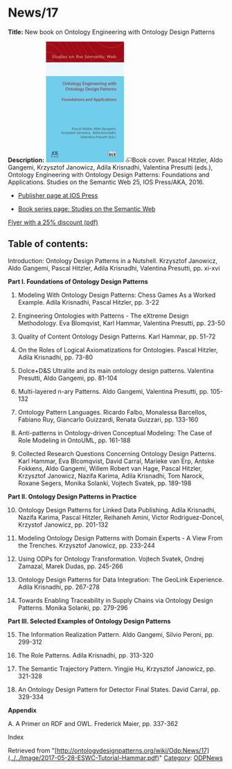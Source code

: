 #  News/17


__Title:__ New book on Ontology Engineering with Ontology Design Patterns



__Description:__ [![Book cover.](../../images/thumb/7/7e/Odpcover.png/180px-Odpcover.png)](../../Image/Odpcover.png "Book cover.") [![](../../skins/common/images/magnify-clip.png)](../../Image/Odpcover.png "Enlarge")Book cover.
Pascal Hitzler, Aldo Gangemi, Krzysztof Janowicz, Adila Krisnadhi, Valentina Presutti (eds.), Ontology Engineering with Ontology Design Patterns: Foundations and Applications. Studies on the Semantic Web 25, IOS Press/AKA, 2016.


  




* [Publisher page at IOS Press](http://www.iospress.nl/book/ontology-engineering-with-ontology-design-patterns-foundations-and-applications/ "http://www.iospress.nl/book/ontology-engineering-with-ontology-design-patterns-foundations-and-applications/")


* [Book series page: Studies on the Semantic Web](http://www.semantic-web-studies.net/ "http://www.semantic-web-studies.net/")


[Flyer with a 25% discount (pdf)](http://www.pascal-hitzler.de/misc/odp-book-flyer.pdf "http://www.pascal-hitzler.de/misc/odp-book-flyer.pdf")


  




##   Table of contents:


Introduction: Ontology Design Patterns in a Nutshell. Krzysztof Janowicz, Aldo Gangemi, Pascal Hitzler, Adila Krisnadhi, Valentina Presutti, pp. xi-xvi


__Part I. Foundations of Ontology Design Patterns__


1. Modeling With Ontology Design Patterns: Chess Games As a Worked Example. Adila Krisnadhi, Pascal Hitzler, pp. 3-22


2. Engineering Ontologies with Patterns - The eXtreme Design Methodology. Eva Blomqvist, Karl Hammar, Valentina Presutti, pp. 23-50


3. Quality of Content Ontology Design Patterns. Karl Hammar, pp. 51-72


4. On the Roles of Logical Axiomatizations for Ontologies. Pascal Hitzler, Adila Krisnadhi, pp. 73-80


5. Dolce+D&S Ultralite and its main ontology design patterns. Valentina Presutti, Aldo Gangemi, pp. 81-104


6. Multi-layered n-ary Patterns. Aldo Gangemi, Valentina Presutti, pp. 105-132


7. Ontology Pattern Languages. Ricardo Falbo, Monalessa Barcellos, Fabiano Ruy, Giancarlo Guizzardi, Renata Guizzari, pp. 133-160


8. Anti-patterns in Ontology-driven Conceptual Modeling: The Case of Role Modeling in OntoUML, pp. 161-188


9. Collected Research Questions Concerning Ontology Design Patterns. Karl Hammar, Eva Blcomqvist, David Carral, Marieke van Erp, Antske Fokkens, Aldo Gangemi, Willem Robert van Hage, Pascal Hitzler, Krzysztof Janowicz, Nazifa Karima, Adila Krisnadhi, Tom Narock, Roxane Segers, Monika Solanki, Vojtech Svatek, pp. 189-198


__Part II. Ontology Design Patterns in Practice__


10. Ontology Design Patterns for Linked Data Publishing. Adila Krisnadhi, Nazifa Karima, Pascal Hitzler, Reihaneh Amini, Victor Rodriguez-Doncel, Krzystof Janowicz, pp. 201-132


11. Modeling Ontology Design Patterns with Domain Experts - A View From the Trenches. Krzysztof Janowicz, pp. 233-244


12. Using ODPs for Ontology Transformation. Vojtech Svatek, Ondrej Zamazal, Marek Dudas, pp. 245-266


13. Ontology Design Patterns for Data Integration: The GeoLink Experience. Adila Krisnadhi, pp. 267-278


14. Towards Enabling Traceability in Supply Chains via Ontology Design Patterns. Monika Solanki, pp. 279-296


__Part III. Selected Examples of Ontology Design Patterns__


15. The Information Realization Pattern. Aldo Gangemi, Silvio Peroni, pp. 299-312


16. The Role Patterns. Adila Krisnadhi, pp. 313-320


17. The Semantic Trajectory Pattern. Yingjie Hu, Krzysztof Janowicz, pp. 321-328


18. An Ontology Design Pattern for Detector Final States. David Carral, pp. 329-334


__Appendix__


A. A Primer on RDF and OWL. Frederick Maier, pp. 337-362


Index 





Retrieved from "[http://ontologydesignpatterns.org/wiki/Odp:News/17](../../Image/2017-05-28-ESWC-Tutorial-Hammar.pdf)"
 [Category](http://ontologydesignpatterns.org/wiki/Special:Categories "Special:Categories"): [ODPNews](../../Category/ODPNews "Category:ODPNews")
